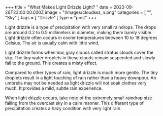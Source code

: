 +++
title = "What Makes Light Drizzle Light? "
date = 2023-09-26T23:00:00.000Z
image = "/images/cloudsss_n.png"
categories = [ "", "Sky" ]
tags = [ "Drizzle" ]
type = "post"
+++

Light drizzle is a type of precipitation with very small raindrops. The drops are around 0.2 to 0.5 millimeters in diameter, making them barely visible. Light drizzle often occurs in cooler temperatures between 10 to 18 degrees Celsius. The air is usually calm with little wind.

Light drizzle forms when low, gray clouds called stratus clouds cover the sky. The tiny water droplets in these clouds remain suspended and slowly fall to the ground. This creates a misty effect.

Compared to other types of rain, light drizzle is much more gentle. The tiny droplets result in a light touching of rain rather than a heavy downpour. An umbrella may not be needed as light drizzle will not soak clothes very much. It provides a mild, subtle rain experience.

When light drizzle occurs, take note of the extremely small raindrop size falling from the overcast sky in a calm manner. This different type of precipitation creates a hazy condition with very light rain.
